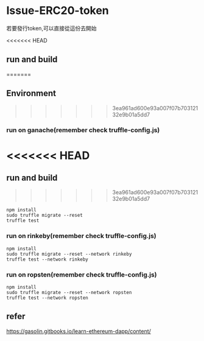 # Issue-ERC20-token

若要發行token,可以直接從這份去開始

<<<<<<< HEAD
## run and build
=======
## Environment
>>>>>>> 3ea961ad600e93a007f07b70312132e9b01a5dd7

### run on ganache(remember check truffle-config.js)

<<<<<<< HEAD
=======

## run and build
>>>>>>> 3ea961ad600e93a007f07b70312132e9b01a5dd7
```
npm install
sudo truffle migrate --reset
truffle test 
```

### run on rinkeby(remember check truffle-config.js)

```
npm install
sudo truffle migrate --reset --network rinkeby
truffle test --network rinkeby  
```

### run on ropsten(remember check truffle-config.js)

```
npm install
sudo truffle migrate --reset --network ropsten
truffle test --network ropsten  
```
## refer

https://gasolin.gitbooks.io/learn-ethereum-dapp/content/
